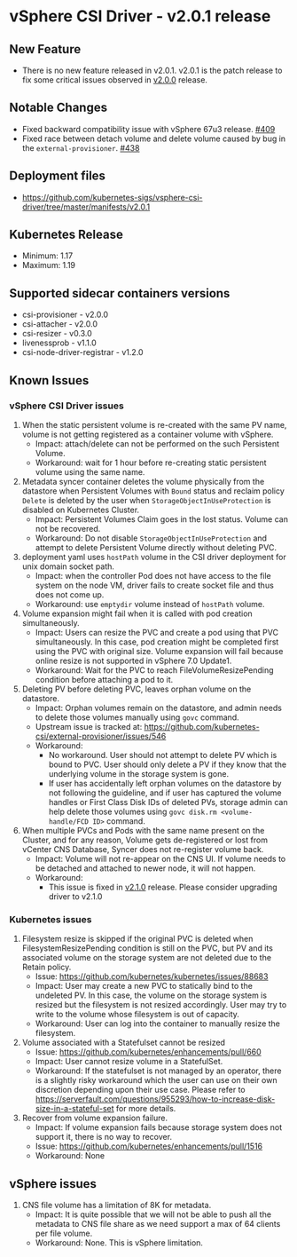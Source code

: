 <!-- markdownlint-disable MD034 -->
# vSphere CSI Driver - v2.0.1 release

## New Feature

- There is no new feature released in v2.0.1.  v2.0.1 is the patch release to fix some critical issues observed in [v2.0.0](v2.0.0.md) release.
  
## Notable Changes

- Fixed backward compatibility issue with vSphere 67u3 release. [#409](https://github.com/kubernetes-sigs/vsphere-csi-driver/pull/409)
- Fixed race between detach volume and delete volume caused by bug in the `external-provisioner`. [#438](https://github.com/kubernetes-csi/external-provisioner/pull/438)
  
## Deployment files

- https://github.com/kubernetes-sigs/vsphere-csi-driver/tree/master/manifests/v2.0.1

## Kubernetes Release

- Minimum: 1.17
- Maximum: 1.19

## Supported sidecar containers versions

- csi-provisioner - v2.0.0
- csi-attacher - v2.0.0
- csi-resizer - v0.3.0
- livenessprob - v1.1.0
- csi-node-driver-registrar - v1.2.0

## Known Issues

### vSphere CSI Driver issues

1. When the static persistent volume is re-created with the same PV name, volume is not getting registered as a container volume with vSphere.
   - Impact: attach/delete can not be performed on the such Persistent Volume.
   - Workaround: wait for 1 hour before re-creating static persistent volume using the same name.
2. Metadata syncer container deletes the volume physically from the datastore when Persistent Volumes with `Bound` status and reclaim policy `Delete` is deleted by the user when `StorageObjectInUseProtection` is disabled on Kubernetes Cluster.
   - Impact: Persistent Volumes Claim goes in the lost status. Volume can not be recovered.
   - Workaround: Do not disable `StorageObjectInUseProtection` and attempt to delete Persistent Volume directly without deleting PVC.
3. deployment yaml uses `hostPath` volume in the CSI driver deployment for unix domain socket path.
   - Impact: when the controller Pod does not have access to the file system on the node VM, driver fails to create socket file and thus does not come up.
   - Workaround: use `emptydir` volume instead of `hostPath` volume.
4. Volume expansion might fail when it is called with pod creation simultaneously.
    - Impact: Users can resize the PVC and create a pod using that PVC simultaneously. In this case, pod creation might be completed first using the PVC with original size. Volume expansion will fail because online resize is not supported in vSphere 7.0 Update1.
    - Workaround: Wait for the PVC to reach FileVolumeResizePending condition before attaching a pod to it.
5. Deleting PV before deleting PVC, leaves orphan volume on the datastore.
   - Impact: Orphan volumes remain on the datastore, and admin needs to delete those volumes manually using `govc` command.
   - Upstream issue is tracked at: https://github.com/kubernetes-csi/external-provisioner/issues/546
   - Workaround:
      - No workaround. User should not attempt to delete PV which is bound to PVC. User should only delete a PV if they know that the underlying volume in the storage system is gone.
      - If user has accidentally left orphan volumes on the datastore by not following the guideline, and if user has captured the volume handles or First Class Disk IDs of deleted PVs, storage admin can help delete those volumes using `govc disk.rm <volume-handle/FCD ID>` command.
6. When multiple PVCs and Pods with the same name present on the Cluster, and for any reason, Volume gets de-registered or lost from vCenter CNS Database, Syncer does not re-register volume back.
   - Impact: Volume will not re-appear on the CNS UI. If volume needs to be detached and attached to newer node, it will not happen.
   - Workaround:
      - This issue is fixed in [v2.1.0](./v2.1.0.md) release. Please consider upgrading driver to v2.1.0

### Kubernetes issues

1. Filesystem resize is skipped if the original PVC is deleted when FilesystemResizePending condition is still on the PVC, but PV and its associated volume on the storage system are not deleted due to the Retain policy.
   - Issue: https://github.com/kubernetes/kubernetes/issues/88683
   - Impact: User may create a new PVC to statically bind to the undeleted PV. In this case, the volume on the storage system is resized but the filesystem is not resized accordingly. User may try to write to the volume whose filesystem is out of capacity.
   - Workaround: User can log into the container to manually resize the filesystem.
2. Volume associated with a Statefulset cannot be resized
   - Issue: https://github.com/kubernetes/enhancements/pull/660
   - Impact: User cannot resize volume in a StatefulSet.
   - Workaround: If the statefulset is not managed by an operator, there is a slightly risky workaround which the user can use on their own discretion depending upon their use case. Please refer to https://serverfault.com/questions/955293/how-to-increase-disk-size-in-a-stateful-set for more details.
3. Recover from volume expansion failure.
   - Impact: If volume expansion fails because storage system does not support it, there is no way to recover.
   - Issue: https://github.com/kubernetes/enhancements/pull/1516
   - Workaround: None

## vSphere issues

1. CNS file volume has a limitation of 8K for metadata.
   - Impact: It is quite possible that we will not be able to push all the metadata to CNS file share as we need support a max of 64 clients per file volume.
   - Workaround: None. This is vSphere limitation.
